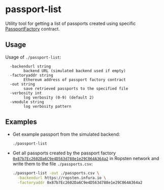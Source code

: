 # passport-list

Utility tool for getting a list of passports created using specific [PassportFactory](../../contracts/code/PassportFactory.sol) contract.

## Usage

Usage of `./passport-list`:
```
  -backendurl string
    	backend URL (simulated backend used if empty)
  -factoryaddr string
    	Ethereum address of passport factory contract
  -out string
    	save retrieved passports to the specified file
  -verbosity int
    	log verbosity (0-9) (default 2)
  -vmodule string
    	log verbosity pattern
```

## Examples

* Get example passport from the simulated backend:
  ```bash
  ./passport-list
  ```

* Get all passports created by the passport factory [`0x87b7Ec2602Da6C9e4D563d788e1e29C064A364a2`](https://ropsten.etherscan.io/address/0x87b7Ec2602Da6C9e4D563d788e1e29C064A364a2#code) in Ropsten network
  and write them to the file `./passports.csv`:
  ```bash
  ./passport-list -out ./passports.csv \
    -backendurl https://ropsten.infura.io \
    -factoryaddr 0x87b7Ec2602Da6C9e4D563d788e1e29C064A364a2
  ```
